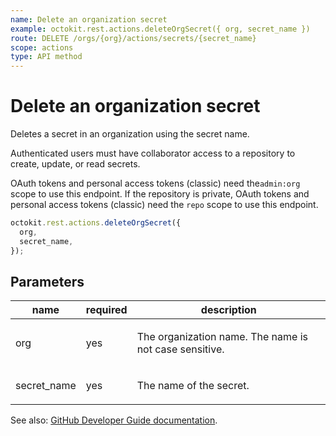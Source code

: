 ```yaml
---
name: Delete an organization secret
example: octokit.rest.actions.deleteOrgSecret({ org, secret_name })
route: DELETE /orgs/{org}/actions/secrets/{secret_name}
scope: actions
type: API method
---
```


# Delete an organization secret

Deletes a secret in an organization using the secret name.

Authenticated users must have collaborator access to a repository to create, update, or read secrets.

OAuth tokens and personal access tokens (classic) need the`admin:org` scope to use this endpoint. If the repository is private, OAuth tokens and personal access tokens (classic) need the `repo` scope to use this endpoint.

```js
octokit.rest.actions.deleteOrgSecret({
  org,
  secret_name,
});
```

## Parameters

<table>
  <thead>
    <tr>
      <th>name</th>
      <th>required</th>
      <th>description</th>
    </tr>
  </thead>
  <tbody>
    <tr><td>org</td><td>yes</td><td>

The organization name. The name is not case sensitive.

</td></tr>
<tr><td>secret_name</td><td>yes</td><td>

The name of the secret.

</td></tr>
  </tbody>
</table>

See also: [GitHub Developer Guide documentation](https://docs.github.com/rest/actions/secrets#delete-an-organization-secret).
